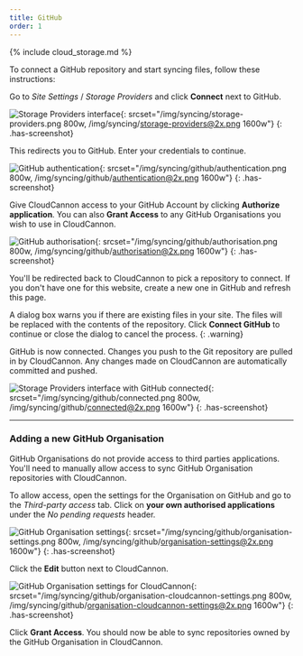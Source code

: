 ```yaml
---
title: GitHub
order: 1
---
```


{% include cloud_storage.md %}

To connect a GitHub repository and start syncing files, follow these instructions:

Go to *Site Settings* / *Storage Providers* and click **Connect** next to GitHub.

![Storage Providers interface](/img/syncing/storage-providers.png){: srcset="/img/syncing/storage-providers.png 800w, /img/syncing/storage-providers@2x.png 1600w"}
{: .has-screenshot}

This redirects you to GitHub. Enter your credentials to continue.

![GitHub authentication](/img/syncing/github/authentication.png){: srcset="/img/syncing/github/authentication.png 800w, /img/syncing/github/authentication@2x.png 1600w"}
{: .has-screenshot}

Give CloudCannon access to your GitHub Account by clicking **Authorize application**. You can also **Grant Access** to any GitHub Organisations you wish to use in CloudCannon.

![GitHub authorisation](/img/syncing/github/authorisation.png){: srcset="/img/syncing/github/authorisation.png 800w, /img/syncing/github/authorisation@2x.png 1600w"}
{: .has-screenshot}

You'll be redirected back to CloudCannon to pick a repository to connect. If you don't have one for this website, create a new one in GitHub and refresh this page.

A dialog box warns you if there are existing files in your site. The files will be replaced with the contents of the repository. Click **Connect GitHub** to continue or close the dialog to cancel the process.
{: .warning}

GitHub is now connected. Changes you push to the Git repository are pulled in by CloudCannon. Any changes made on CloudCannon are automatically committed and pushed.

![Storage Providers interface with GitHub connected](/img/syncing/github/connected.png){: srcset="/img/syncing/github/connected.png 800w, /img/syncing/github/connected@2x.png 1600w"}
{: .has-screenshot}

---

### Adding a new GitHub Organisation

GitHub Organisations do not provide access to third parties applications. You'll need to manually allow access to sync GitHub Organisation repositories with CloudCannon.

To allow access, open the settings for the Organisation on GitHub and go to the *Third-party access* tab. Click on **your own authorised applications** under the *No pending requests* header.

![GitHub Organisation settings](/img/syncing/github/organisation-settings.png){: srcset="/img/syncing/github/organisation-settings.png 800w, /img/syncing/github/organisation-settings@2x.png 1600w"}
{: .has-screenshot}

Click the **Edit** button next to CloudCannon.

![GitHub Organisation settings for CloudCannon](/img/syncing/github/organisation-cloudcannon-settings.png){: srcset="/img/syncing/github/organisation-cloudcannon-settings.png 800w, /img/syncing/github/organisation-cloudcannon-settings@2x.png 1600w"}
{: .has-screenshot}

Click **Grant Access**. You should now be able to sync repositories owned by the GitHub Organisation in CloudCannon.
